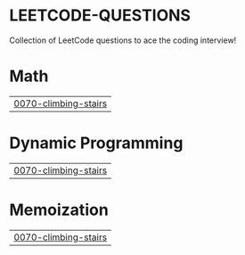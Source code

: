 # LEETCODE-QUESTIONS
Collection of LeetCode questions to ace the coding interview!


# Math
|  |
| ------- |
| [0070-climbing-stairs](https://github.com/IshanChand/LEETCODE-QUESTIONS/tree/master/0070-climbing-stairs) |
# Dynamic Programming
|  |
| ------- |
| [0070-climbing-stairs](https://github.com/IshanChand/LEETCODE-QUESTIONS/tree/master/0070-climbing-stairs) |
# Memoization
|  |
| ------- |
| [0070-climbing-stairs](https://github.com/IshanChand/LEETCODE-QUESTIONS/tree/master/0070-climbing-stairs) |